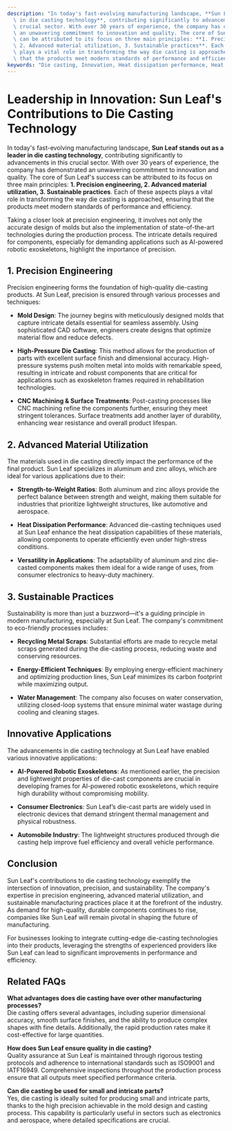 ```yaml
---
description: "In today's fast-evolving manufacturing landscape, **Sun Leaf stands out as a leader\
  \ in die casting technology**, contributing significantly to advancements in this\
  \ crucial sector. With over 30 years of experience, the company has demonstrated\
  \ an unwavering commitment to innovation and quality. The core of Sun Leaf's success\
  \ can be attributed to its focus on three main principles: **1. Precision engineering,\
  \ 2. Advanced material utilization, 3. Sustainable practices**. Each of these aspects\
  \ plays a vital role in transforming the way die casting is approached, ensuring\
  \ that the products meet modern standards of performance and efficiency. "
keywords: "Die casting, Innovation, Heat dissipation performance, Heat dissipation structure"
---
```

# Leadership in Innovation: Sun Leaf's Contributions to Die Casting Technology

In today's fast-evolving manufacturing landscape, **Sun Leaf stands out as a leader in die casting technology**, contributing significantly to advancements in this crucial sector. With over 30 years of experience, the company has demonstrated an unwavering commitment to innovation and quality. The core of Sun Leaf's success can be attributed to its focus on three main principles: **1. Precision engineering, 2. Advanced material utilization, 3. Sustainable practices**. Each of these aspects plays a vital role in transforming the way die casting is approached, ensuring that the products meet modern standards of performance and efficiency. 

Taking a closer look at precision engineering, it involves not only the accurate design of molds but also the implementation of state-of-the-art technologies during the production process. The intricate details required for components, especially for demanding applications such as AI-powered robotic exoskeletons, highlight the importance of precision. 

## 1. Precision Engineering

Precision engineering forms the foundation of high-quality die-casting products. At Sun Leaf, precision is ensured through various processes and techniques:

- **Mold Design**: The journey begins with meticulously designed molds that capture intricate details essential for seamless assembly. Using sophisticated CAD software, engineers create designs that optimize material flow and reduce defects.
  
- **High-Pressure Die Casting**: This method allows for the production of parts with excellent surface finish and dimensional accuracy. High-pressure systems push molten metal into molds with remarkable speed, resulting in intricate and robust components that are critical for applications such as exoskeleton frames required in rehabilitation technologies.

- **CNC Machining & Surface Treatments**: Post-casting processes like CNC machining refine the components further, ensuring they meet stringent tolerances. Surface treatments add another layer of durability, enhancing wear resistance and overall product lifespan.

## 2. Advanced Material Utilization

The materials used in die casting directly impact the performance of the final product. Sun Leaf specializes in aluminum and zinc alloys, which are ideal for various applications due to their:

- **Strength-to-Weight Ratios**: Both aluminum and zinc alloys provide the perfect balance between strength and weight, making them suitable for industries that prioritize lightweight structures, like automotive and aerospace.

- **Heat Dissipation Performance**: Advanced die-casting techniques used at Sun Leaf enhance the heat dissipation capabilities of these materials, allowing components to operate efficiently even under high-stress conditions.

- **Versatility in Applications**: The adaptability of aluminum and zinc die-casted components makes them ideal for a wide range of uses, from consumer electronics to heavy-duty machinery.

## 3. Sustainable Practices

Sustainability is more than just a buzzword—it's a guiding principle in modern manufacturing, especially at Sun Leaf. The company's commitment to eco-friendly processes includes:

- **Recycling Metal Scraps**: Substantial efforts are made to recycle metal scraps generated during the die-casting process, reducing waste and conserving resources.

- **Energy-Efficient Techniques**: By employing energy-efficient machinery and optimizing production lines, Sun Leaf minimizes its carbon footprint while maximizing output.

- **Water Management**: The company also focuses on water conservation, utilizing closed-loop systems that ensure minimal water wastage during cooling and cleaning stages.

## Innovative Applications

The advancements in die casting technology at Sun Leaf have enabled various innovative applications:

- **AI-Powered Robotic Exoskeletons**: As mentioned earlier, the precision and lightweight properties of die-cast components are crucial in developing frames for AI-powered robotic exoskeletons, which require high durability without compromising mobility.

- **Consumer Electronics**: Sun Leaf’s die-cast parts are widely used in electronic devices that demand stringent thermal management and physical robustness.

- **Automobile Industry**: The lightweight structures produced through die casting help improve fuel efficiency and overall vehicle performance.

## Conclusion

Sun Leaf's contributions to die casting technology exemplify the intersection of innovation, precision, and sustainability. The company's expertise in precision engineering, advanced material utilization, and sustainable manufacturing practices place it at the forefront of the industry. As demand for high-quality, durable components continues to rise, companies like Sun Leaf will remain pivotal in shaping the future of manufacturing.

For businesses looking to integrate cutting-edge die-casting technologies into their products, leveraging the strengths of experienced providers like Sun Leaf can lead to significant improvements in performance and efficiency.

## Related FAQs

**What advantages does die casting have over other manufacturing processes?**  
Die casting offers several advantages, including superior dimensional accuracy, smooth surface finishes, and the ability to produce complex shapes with fine details. Additionally, the rapid production rates make it cost-effective for large quantities.

**How does Sun Leaf ensure quality in die casting?**  
Quality assurance at Sun Leaf is maintained through rigorous testing protocols and adherence to international standards such as ISO9001 and IATF16949. Comprehensive inspections throughout the production process ensure that all outputs meet specified performance criteria.

**Can die casting be used for small and intricate parts?**  
Yes, die casting is ideally suited for producing small and intricate parts, thanks to the high precision achievable in the mold design and casting process. This capability is particularly useful in sectors such as electronics and aerospace, where detailed specifications are crucial.
